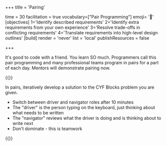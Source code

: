 +++
title = 'Pairing'

time = 30
facilitation = true
vocabulary=["Pair Programming"]
emoji= '🧩'
[objectives]
1='Identify described requirements'
    2='Identify extra requirements from your own experience'
    3='Resolve trade-offs in conflicting requirements'
    4='Translate requirements into high-level design outlines' 
[build]
  render = 'never'
  list = 'local'
  publishResources = false

+++

It's good to code with a friend. You learn SO much. Programmers call this pair programming and many professional teams program in pairs for a part of each day. Mentors will demonstrate pairing now.

{{<note type="activity" title="Pairing (20 minutes)">}}

In pairs, iteratively develop a solution to the CYF Blocks problem you are given.

- Switch between driver and navigator roles after 10 minutes
- The "driver" is the person typing on the keyboard, just thinking about what needs to be written
- The "navigator" reviews what the driver is doing and is thinking about to write next
- Don't dominate - this is teamwork

{{</note>}}
